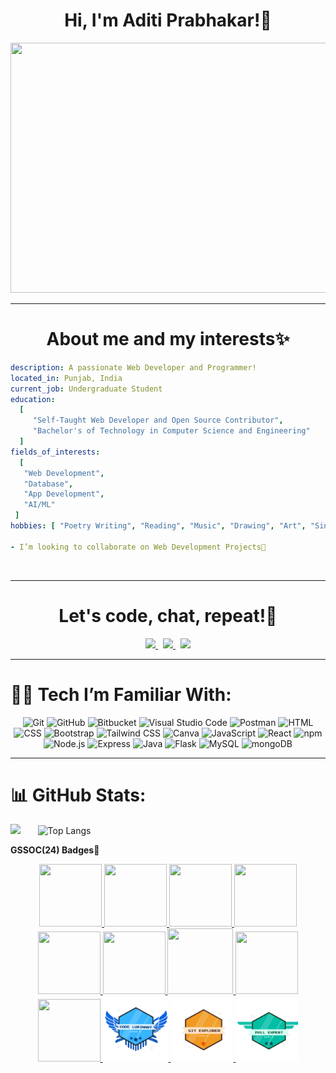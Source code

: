 <h1 align="center">Hi, I'm Aditi Prabhakar!🤍 </h1>

<img src="https://github.com/user-attachments/assets/7a936289-325a-4926-9353-23835865a0f1" width="1200px" height="400px">

<hr>
<h1 align="center">About me and my interests✨ </h1>

```yaml
description: A passionate Web Developer and Programmer!
located_in: Punjab, India
current_job: Undergraduate Student
education:
  [
     "Self-Taught Web Developer and Open Source Contributor",
     "Bachelor's of Technology in Computer Science and Engineering"
  ]
fields_of_interests:
  [
   "Web Development",
   "Database",
   "App Development",
   "AI/ML"
 ]
hobbies: [ "Poetry Writing", "Reading", "Music", "Drawing", "Art", "Singing" ]

- I’m looking to collaborate on Web Development Projects🤝
```
<br>
<hr>
<h1 align="Center">Let's code, chat, repeat!💭 </h1>

<p align="center">
  <a href="https://discord.gg/1151840842483507270">
    <img src="https://github.com/user-attachments/assets/41371f5a-a80b-4a17-a376-228bfef6144b" width="70px">
  </a>
  &nbsp;
  <a href="https://instagram.com/aditiprabhakar02">
    <img src="https://github.com/user-attachments/assets/37bc5fb0-83ae-444d-921b-8bae69457eb7" width="70px">
  </a>
  &nbsp;
  <a href="https://linkedin.com/in/aditi-prabhakar-7b1a08245">
    <img src="https://github.com/user-attachments/assets/f52a677e-9f38-4a6c-a717-5ad3f0b9a565" width="70px">
  </a>
</p>
<hr>


# 👩‍💻 Tech I’m Familiar With:
<div align="center">
	<img width="50" src="https://raw.githubusercontent.com/marwin1991/profile-technology-icons/refs/heads/main/icons/git.png" alt="Git"/>
	<img width="50" src="https://raw.githubusercontent.com/marwin1991/profile-technology-icons/refs/heads/main/icons/github.png" alt="GitHub" title="GitHub"/>
 <img width="50" src="https://raw.githubusercontent.com/marwin1991/profile-technology-icons/refs/heads/main/icons/bitbucket.png" alt="Bitbucket" title="Bitbucket"/>
	<img width="50" src="https://raw.githubusercontent.com/marwin1991/profile-technology-icons/refs/heads/main/icons/visual_studio_code.png" alt="Visual Studio Code" title="Visual Studio Code"/>
	<img width="50" src="https://raw.githubusercontent.com/marwin1991/profile-technology-icons/refs/heads/main/icons/postman.png" alt="Postman" title="Postman"/>
<!-- 	<img width="50" src="https://raw.githubusercontent.com/marwin1991/profile-technology-icons/refs/heads/main/icons/jira.png" alt="Jira" title="Jira"/> -->
<!-- 	<img width="50" src="https://raw.githubusercontent.com/marwin1991/profile-technology-icons/refs/heads/main/icons/jupyter_notebook.png" alt="Jupyter Notebook" title="Jupyter Notebook"/> -->
	<img width="50" src="https://raw.githubusercontent.com/marwin1991/profile-technology-icons/refs/heads/main/icons/html.png" alt="HTML" title="HTML"/>
	<img width="50" src="https://raw.githubusercontent.com/marwin1991/profile-technology-icons/refs/heads/main/icons/css.png" alt="CSS" title="CSS"/>
	<img width="50" src="https://raw.githubusercontent.com/marwin1991/profile-technology-icons/refs/heads/main/icons/bootstrap.png" alt="Bootstrap" title="Bootstrap"/>
	<img width="50" src="https://raw.githubusercontent.com/marwin1991/profile-technology-icons/refs/heads/main/icons/tailwind_css.png" alt="Tailwind CSS" title="Tailwind CSS"/>
<!-- 	<img width="50" src="https://raw.githubusercontent.com/marwin1991/profile-technology-icons/refs/heads/main/icons/figma.png" alt="Figma" title="Figma"/> -->
	<img width="50" src="https://raw.githubusercontent.com/marwin1991/profile-technology-icons/refs/heads/main/icons/canva.png" alt="Canva" title="Canva"/>
	<img width="50" src="https://raw.githubusercontent.com/marwin1991/profile-technology-icons/refs/heads/main/icons/javascript.png" alt="JavaScript" title="JavaScript"/>
	<img width="50" src="https://raw.githubusercontent.com/marwin1991/profile-technology-icons/refs/heads/main/icons/react.png" alt="React" title="React"/>
<!-- 	<img width="50" src="https://raw.githubusercontent.com/marwin1991/profile-technology-icons/refs/heads/main/icons/typescript.png" alt="TypeScript" title="TypeScript"/> -->
	<img width="50" src="https://raw.githubusercontent.com/marwin1991/profile-technology-icons/refs/heads/main/icons/npm.png" alt="npm" title="npm"/>
	<img width="50" src="https://raw.githubusercontent.com/marwin1991/profile-technology-icons/refs/heads/main/icons/node_js.png" alt="Node.js" title="Node.js"/>
	<img width="50" src="https://raw.githubusercontent.com/marwin1991/profile-technology-icons/refs/heads/main/icons/express.png" alt="Express" title="Express"/>
	<img width="50" src="https://raw.githubusercontent.com/marwin1991/profile-technology-icons/refs/heads/main/icons/java.png" alt="Java" title="Java"/>
<!-- 	<img width="50" src="https://raw.githubusercontent.com/marwin1991/profile-technology-icons/refs/heads/main/icons/c.png" alt="C" title="C"/> -->
<!-- 	<img width="50" src="https://raw.githubusercontent.com/marwin1991/profile-technology-icons/refs/heads/main/icons/c++.png" alt="C++" title="C++"/> -->
<!-- 	<img width="50" src="https://raw.githubusercontent.com/marwin1991/profile-technology-icons/refs/heads/main/icons/python.png" alt="Python" title="Python"/> -->
	<img width="50" src="https://raw.githubusercontent.com/marwin1991/profile-technology-icons/refs/heads/main/icons/flask.png" alt="Flask" title="Flask"/>
<!-- 	<img width="50" src="https://raw.githubusercontent.com/marwin1991/profile-technology-icons/refs/heads/main/icons/postgresql.png" alt="PostgreSQL" title="PostgreSQL"/> -->
	<img width="50" src="https://raw.githubusercontent.com/marwin1991/profile-technology-icons/refs/heads/main/icons/mysql.png" alt="MySQL" title="MySQL"/>
	<img width="50" src="https://raw.githubusercontent.com/marwin1991/profile-technology-icons/refs/heads/main/icons/mongodb.png" alt="mongoDB" title="mongoDB"/>
<!-- 	<img width="50" src="https://raw.githubusercontent.com/marwin1991/profile-technology-icons/refs/heads/main/icons/bash.png" alt="bash" title="bash"/> -->
</div>
<hr>

# 📊 GitHub Stats:
![](https://github-readme-streak-stats.herokuapp.com/?user=AditiPrabhakar&theme=dark&hide_border=false) &nbsp; &nbsp; &nbsp;
![Top Langs](https://github-readme-stats.vercel.app/api/top-langs/?username=AditiPrabhakar&layout=compact&theme=dark)

<!--### :thought_balloon: Random Dev Quote-->
<!--![](https://quotes-github-readme.vercel.app/api?type=horizontal&theme=merko)-->

	
 <b>GSSOC(24) Badges🚀</b><br>
<div style='display:flex; align-items:center; gap: 10px;' align='center'><a href="https://gssoc.girlscript.tech/leaderboard">
<img src="https://raw.githubusercontent.com/GSSoC24/Postman-Challenge/main/docs/assets/Postman%20White.png" width="100px" height="100px" />
  <img src="https://raw.githubusercontent.com/GSSoC24/Postman-Challenge/main/docs/assets/1.png" width="100px" height="100px" />
  <img src="https://raw.githubusercontent.com/GSSoC24/Postman-Challenge/main/docs/assets/2.png" width="100px" height="100px" />
  <img src="https://raw.githubusercontent.com/GSSoC24/Postman-Challenge/main/docs/assets/3.png" width="100px" height="100px" />
  <img src="https://raw.githubusercontent.com/GSSoC24/Postman-Challenge/main/docs/assets/4.png" width="100px" height="100px" />
  <img src="https://raw.githubusercontent.com/GSSoC24/Postman-Challenge/main/docs/assets/5.png" width="100px" height="100px" />
  <img src="https://raw.githubusercontent.com/GSSoC24/Postman-Challenge/main/docs/assets/6.png" width="105px" height="105px" />
  <img src="https://raw.githubusercontent.com/GSSoC24/Postman-Challenge/main/docs/assets/7.png" width="100px" height="100px" />
  <img src="https://raw.githubusercontent.com/GSSoC24/Postman-Challenge/main/docs/assets/8.png" width="100px" height="100px" />
  <img src="https://raw.githubusercontent.com/GSSoC24/Contributor/refs/heads/main/assets/Code%20Luminary.png" width="105px" height="105px" />
  <img src="https://raw.githubusercontent.com/GSSoC24/Contributor/refs/heads/main/assets/Git%20Explorer.png" width="100px" height="100px" />
  <img src="https://raw.githubusercontent.com/GSSoC24/Contributor/refs/heads/main/assets/Pull%20Expert.png" width="100px" height="100px" /></a>
</div>
<!-- <details>
</details> -->

